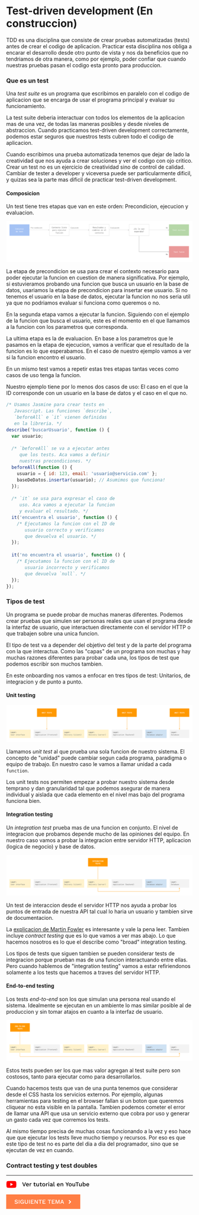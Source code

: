 # Test-driven development (En construccion)

TDD es una disciplina que consiste de crear pruebas automatizadas (tests) antes de crear el codigo de aplicacion. Practicar esta disciplina nos obliga a encarar el desarrollo desde otro punto de vista y nos da beneficios que no tendriamos de otra manera, como por ejemplo, poder confiar que cuando nuestras pruebas pasan el codigo esta pronto para produccion.

### Que es un test

Una *test suite* es un programa que escribimos en paralelo con el codigo de aplicacion que se encarga de usar el programa principal y evaluar su funcionamiento.

La test suite deberia interactuar con todos los elementos de la aplicacion mas de una vez, de todas las maneras posibles y desde niveles de abstraccion. Cuando practicamos test-driven development correctamente, podemos estar seguros que nuestros tests cubren todo el codigo de aplicacion.

Cuando escribimos una prueba automatizada tenemos que dejar de lado la creatividad que nos ayuda a crear soluciones y ver el codigo con ojo critico. Crear un test no es un ejercicio de creatividad sino de control de calidad. Cambiar de tester a developer y viceversa puede ser particularmente dificil, y quizas sea la parte mas dificil de practicar test-driven development.

#### Composicion

Un test tiene tres etapas que van en este orden: Precondicion, ejecucion y evaluacion.

![Test](./tdd_1.png)

La etapa de precondicion se usa para crear el contexto necesario para poder ejecutar la funcion en cuestion de manera significativa. Por ejemplo, si estuvieramos probando una funcion que busca un usuario en la base de datos, usariamos la etapa de precondicion para insertar ese usuario. Si no tenemos el usuario en la base de datos, ejecutar la funcion no nos seria util ya que no podriamos evaluar si funciona como queremos o no.

En la segunda etapa vamos a ejecutar la funcion. Siguiendo con el ejemplo de la funcion que busca el usuario, este es el momento en el que llamamos a la funcion con los parametros que corresponda.

La ultima etapa es la de evaluacion. En base a los parametros que le pasamos en la etapa de ejecucion, vamos a verificar que el resultado de la funcion es lo que esperabamos. En el caso de nuestro ejemplo vamos a ver si la funcion encontro el usuario.

En un mismo test vamos a repetir estas tres etapas tantas veces como casos de uso tenga la funcion.

Nuestro ejemplo tiene por lo menos dos casos de uso: El caso en el que la ID corresponde con un usuario en la base de datos y el caso en el que no.

```javascript
/* Usamos Jasmine para crear tests en
   Javascript. Las funciones `describe`,
   `beforeAll` e `it` vienen definidas
   en la libreria. */
describe('buscarUsuario', function () {
  var usuario;

  /* `beforeAll` se va a ejecutar antes
     que los tests. Aca vamos a definir
     nuestras precondiciones. */
  beforeAll(function () {
    usuario = { id: 123, email: 'usuario@servicio.com' };
    baseDeDatos.insertar(usuario); // Asumimos que funciona!
  });

  /* `it` se usa para expresar el caso de
     uso. Aca vamos a ejecutar la funcion
     y evaluar el resultado. */
  it('encuentra el usuario', function () {
    /* Ejecutamos la funcion con el ID de
       usuario correcto y verificamos
       que devuelva el usuario. */
  });

  it('no encuentra el usuario', function () {
    /* Ejecutamos la funcion con el ID de
       usuario incorrecto y verificamos
       que devuelva `null`. */
  });
});
```

### Tipos de test

Un programa se puede probar de muchas maneras diferentes. Podemos crear pruebas que simulen ser personas reales que usan el programa desde la interfaz de usuario, que interactuen directamente con el servidor HTTP o que trabajen sobre una unica funcion.

El tipo de test va a depender del objetivo del test y de la parte del programa con la que interactua. Como las "capas" de un programa son muchas y hay muchas razones diferentes para probar cada una, los tipos de test que podemos escribir son muchos tambien.

En este onboarding nos vamos a enfocar en tres tipos de test: Unitarios, de integracion y de punto a punto.

#### Unit testing

![Unit testing](./tdd_2.png)

Llamamos *unit test* al que prueba una sola funcion de nuestro sistema. El concepto de "unidad" puede cambiar segun cada programa, paradigma o equipo de trabajo. En nuestro caso le vamos a llamar unidad a cada `function`.

Los unit tests nos permiten empezar a probar nuestro sistema desde temprano y dan granularidad tal que podemos asegurar de manera individual y aislada que cada elemento en el nivel mas bajo del programa funciona bien.

#### Integration testing

Un *integration test* prueba mas de una funcion en conjunto. El nivel de integracion que probamos depende mucho de las opiniones del equipo. En nuestro caso vamos a probar la integracion entre servidor HTTP, aplicacion (logica de negocio) y base de datos.

![Integration testing](./tdd_3.png)

Un test de interaccion desde el servidor HTTP nos ayuda a probar los puntos de entrada de nuestra API tal cual lo haria un usuario y tambien sirve de documentacion.

La [explicacion de Martin Fowler](https://martinfowler.com/bliki/IntegrationTest.html) es interesante y vale la pena leer. Tambien incluye *contract testing* que es lo que vamos a ver mas abajo. Lo que hacemos nosotros es lo que el describe como "broad" integration testing.

Los tipos de tests que siguen tambien se pueden considerar tests de integracion porque prueban mas de una funcion interactuando entre ellas. Pero cuando hablemos de "integration testing" vamos a estar refiriendonos solamente a los tests que hacemos a traves del servidor HTTP.

#### End-to-end testing

Los tests *end-to-end* son los que simulan una persona real usando el sistema. Idealmente se ejecutan en un ambiente lo mas similar posible al de produccion y sin tomar atajos en cuanto a la interfaz de usuario.

![End-to-end testing](./tdd_4.png)

Estos tests pueden ser los que mas valor agregan al test suite pero son costosos, tanto para ejecutar como para desarrollarlos.

Cuando hacemos tests que van de una punta tenemos que considerar desde el CSS hasta los servicios externos. Por ejemplo, algunas herramientas para testing en el browser fallan si un boton que queremos cliquear no esta visible en la pantalla. Tambien podemos cometer el error de llamar una API que usa un servicio externo que cobra por uso y generar un gasto cada vez que corremos los tests.

Al mismo tiempo precisa de muchas cosas funcionando a la vez y eso hace que que ejecutar los tests lleve mucho tiempo y recursos. Por eso es que este tipo de test no es parte del dia a dia del programador, sino que se ejecutan de vez en cuando.

### Contract testing y test doubles 

<hr />

[![Ver en YouTube](../youtube.png)](https://www.youtube.com/watch?v=qs6LNiqffGk)

[![Siguiente](../next.png)](../)
